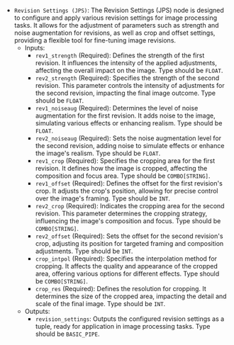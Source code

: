 - `Revision Settings (JPS)`: The Revision Settings (JPS) node is designed to configure and apply various revision settings for image processing tasks. It allows for the adjustment of parameters such as strength and noise augmentation for revisions, as well as crop and offset settings, providing a flexible tool for fine-tuning image revisions.
    - Inputs:
        - `rev1_strength` (Required): Defines the strength of the first revision. It influences the intensity of the applied adjustments, affecting the overall impact on the image. Type should be `FLOAT`.
        - `rev2_strength` (Required): Specifies the strength of the second revision. This parameter controls the intensity of adjustments for the second revision, impacting the final image outcome. Type should be `FLOAT`.
        - `rev1_noiseaug` (Required): Determines the level of noise augmentation for the first revision. It adds noise to the image, simulating various effects or enhancing realism. Type should be `FLOAT`.
        - `rev2_noiseaug` (Required): Sets the noise augmentation level for the second revision, adding noise to simulate effects or enhance the image's realism. Type should be `FLOAT`.
        - `rev1_crop` (Required): Specifies the cropping area for the first revision. It defines how the image is cropped, affecting the composition and focus area. Type should be `COMBO[STRING]`.
        - `rev1_offset` (Required): Defines the offset for the first revision's crop. It adjusts the crop's position, allowing for precise control over the image's framing. Type should be `INT`.
        - `rev2_crop` (Required): Indicates the cropping area for the second revision. This parameter determines the cropping strategy, influencing the image's composition and focus. Type should be `COMBO[STRING]`.
        - `rev2_offset` (Required): Sets the offset for the second revision's crop, adjusting its position for targeted framing and composition adjustments. Type should be `INT`.
        - `crop_intpol` (Required): Specifies the interpolation method for cropping. It affects the quality and appearance of the cropped area, offering various options for different effects. Type should be `COMBO[STRING]`.
        - `crop_res` (Required): Defines the resolution for cropping. It determines the size of the cropped area, impacting the detail and scale of the final image. Type should be `INT`.
    - Outputs:
        - `revision_settings`: Outputs the configured revision settings as a tuple, ready for application in image processing tasks. Type should be `BASIC_PIPE`.
